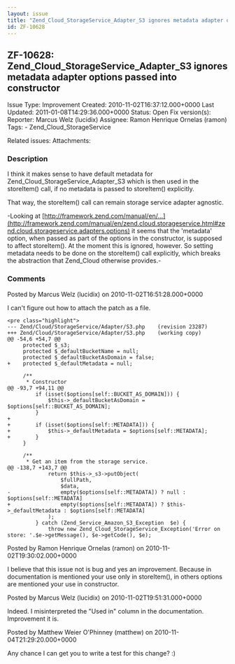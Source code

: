 ```yaml
---
layout: issue
title: "Zend_Cloud_StorageService_Adapter_S3 ignores metadata adapter options passed into constructor"
id: ZF-10628
---
```


ZF-10628: Zend\_Cloud\_StorageService\_Adapter\_S3 ignores metadata adapter options passed into constructor
-----------------------------------------------------------------------------------------------------------

 Issue Type: Improvement Created: 2010-11-02T16:37:12.000+0000 Last Updated: 2011-01-08T14:29:36.000+0000 Status: Open Fix version(s): 
 Reporter:  Marcus Welz (lucidix)  Assignee:  Ramon Henrique Ornelas (ramon)  Tags: - Zend\_Cloud\_StorageService
 
 Related issues: 
 Attachments: 
### Description

I think it makes sense to have default metadata for Zend\_Cloud\_StorageService\_Adapter\_S3 which is then used in the storeItem() call, if no metadata is passed to storeItem() explicitly.

That way, the storeItem() call can remain storage service adapter agnostic.

-Looking at [http://framework.zend.com/manual/en/…](http://framework.zend.com/manual/en/zend.cloud.storageservice.html#zend.cloud.storageservice.adapters.options) it seems that the 'metadata' option, when passed as part of the options in the constructor, is supposed to affect storeItem(). At the moment this is ignored, however. So setting metadata needs to be done on the storeItem() call explicitly, which breaks the abstraction that Zend\_Cloud otherwise provides.-

 

 

### Comments

Posted by Marcus Welz (lucidix) on 2010-11-02T16:51:28.000+0000

I can't figure out how to attach the patch as a file.

 
    <pre class="highlight">
    --- Zend/Cloud/StorageService/Adapter/S3.php    (revision 23287)
    +++ Zend/Cloud/StorageService/Adapter/S3.php    (working copy)
    @@ -54,6 +54,7 @@
         protected $_s3;
         protected $_defaultBucketName = null;
         protected $_defaultBucketAsDomain = false;
    +    protected $_defaultMetadata = null;
     
         /**
          * Constructor
    @@ -93,7 +94,11 @@
             if (isset($options[self::BUCKET_AS_DOMAIN])) {
                 $this->_defaultBucketAsDomain = $options[self::BUCKET_AS_DOMAIN];
             }
    +
    +        if (isset($options[self::METADATA])) {
    +            $this->_defaultMetadata = $options[self::METADATA];
    +        }
         }
     
         /**
          * Get an item from the storage service.
    @@ -138,7 +143,7 @@
                 return $this->_s3->putObject(
                     $fullPath, 
                     $data, 
    -                empty($options[self::METADATA]) ? null : $options[self::METADATA]
    +                empty($options[self::METADATA]) ? $this->_defaultMetadata : $options[self::METADATA]
                 );
             } catch (Zend_Service_Amazon_S3_Exception  $e) { 
                 throw new Zend_Cloud_StorageService_Exception('Error on store: '.$e->getMessage(), $e->getCode(), $e);


 

 

Posted by Ramon Henrique Ornelas (ramon) on 2010-11-02T19:30:02.000+0000

I believe that this issue not is bug and yes an improvement. Because in documentation is mentioned your use only in storeItem(), in others options are mentioned your use in constructor.

 

 

Posted by Marcus Welz (lucidix) on 2010-11-02T19:51:31.000+0000

Indeed. I misinterpreted the "Used in" column in the documentation. Improvement it is.

 

 

Posted by Matthew Weier O'Phinney (matthew) on 2010-11-04T21:29:20.000+0000

Any chance I can get you to write a test for this change? :)

 

 